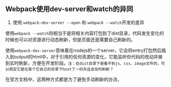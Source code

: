 
## Webpack使用dev-server和watch的异同

1. 使用 `webpack-dev-server --open` 和 `webpack --watch`开发的差异


使用`webpack --watch`则相当于是将相关内容打包到了dist目录，代码发生变化的时候也可以对资源进行动态刷新，但是页面还是需要自己刷新的。

使用`webpack-dev-server`意味着在nodejs的一个server，它会将entry打包然后插入到output的html中，对于引用的任何资源的变化，它能监听你代码的改动并做到实时刷新，方便在开发阶段。`注：在dist目录下是看不到js、css、image文件的，可以假定它是在某个它自己的目录下host了一份并且会及时刷新？`

在官方文档中，这两种方式都是为了避免手动刷新的办法，




